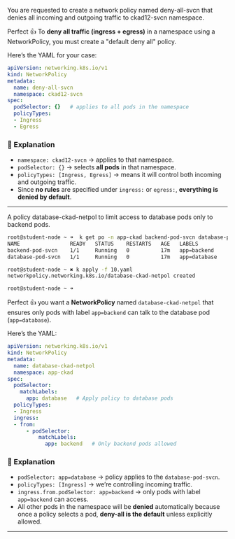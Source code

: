 You are requested to create a network policy named deny-all-svcn that denies all incoming and outgoing traffic to ckad12-svcn namespace.

Perfect 👍 To **deny all traffic (ingress + egress)** in a namespace using a NetworkPolicy, you must create a "default deny all" policy.

Here’s the YAML for your case:

```yaml
apiVersion: networking.k8s.io/v1
kind: NetworkPolicy
metadata:
  name: deny-all-svcn
  namespace: ckad12-svcn
spec:
  podSelector: {}   # applies to all pods in the namespace
  policyTypes:
  - Ingress
  - Egress
```

### 🔎 Explanation

* `namespace: ckad12-svcn` → applies to that namespace.
* `podSelector: {}` → selects **all pods** in that namespace.
* `policyTypes: [Ingress, Egress]` → means it will control both incoming and outgoing traffic.
* Since **no rules** are specified under `ingress:` or `egress:`, **everything is denied by default**.

---

A policy database-ckad-netpol to limit access to database pods only to backend pods.

```bash
root@student-node ~ ➜  k get po -n app-ckad backend-pod-svcn database-pod-svcn --show-labels 
NAME                READY   STATUS    RESTARTS   AGE   LABELS
backend-pod-svcn    1/1     Running   0          17m   app=backend
database-pod-svcn   1/1     Running   0          17m   app=database

root@student-node ~ ✖ k apply -f 10.yaml 
networkpolicy.networking.k8s.io/database-ckad-netpol created

root@student-node ~ ➜  
```

Perfect 👍 you want a **NetworkPolicy** named `database-ckad-netpol` that ensures only pods with label `app=backend` can talk to the database pod (`app=database`).

Here’s the YAML:

```yaml
apiVersion: networking.k8s.io/v1
kind: NetworkPolicy
metadata:
  name: database-ckad-netpol
  namespace: app-ckad
spec:
  podSelector:
    matchLabels:
      app: database   # Apply policy to database pods
  policyTypes:
  - Ingress
  ingress:
  - from:
      - podSelector:
          matchLabels:
            app: backend   # Only backend pods allowed
```

### 🔑 Explanation

* `podSelector: app=database` → policy applies to the `database-pod-svcn`.
* `policyTypes: [Ingress]` → we’re controlling incoming traffic.
* `ingress.from.podSelector: app=backend` → only pods with label `app=backend` can access.
* All other pods in the namespace will be **denied** automatically because once a policy selects a pod, **deny-all is the default** unless explicitly allowed.

---
